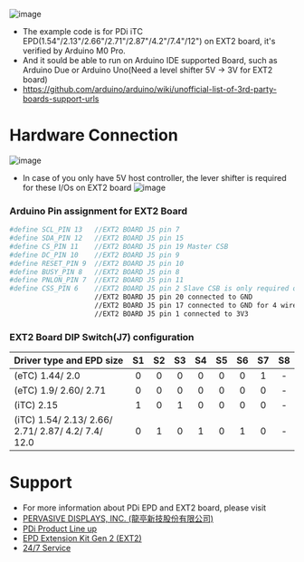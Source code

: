  ![image](https://github.com/Hardy-PDi/ePaper_PervasiveDisplays/blob/master/iTC_Arduino.jpg)
 
 * The example code is for PDi iTC EPD(1.54"/2.13"/2.66"/2.71"/2.87"/4.2"/7.4"/12") on EXT2 board, it's verified by Arduino M0 Pro.
 * And it sould be able to run on Arduino IDE supported Board, such as Arduino Due or Arduino Uno(Need a level shifter 5V -> 3V for EXT2 board)
 *  https://github.com/arduino/arduino/wiki/unofficial-list-of-3rd-party-boards-support-urls

 #  Hardware Connection
 ![image](https://github.com/Hardy-PDi/ePaper_PervasiveDisplays/blob/master/arduino_w_EXT2.JPG)
 * In case of you only have 5V host controller, the lever shifter is required for these I/Os on EXT2 board
 ![image](https://github.com/Hardy-PDi/ePaper_PervasiveDisplays/blob/master/3_5V_LevelShifter.png)
  
 ### Arduino Pin assignment for EXT2 Board
 ```bash
 #define SCL_PIN 13   //EXT2 BOARD J5 pin 7
 #define SDA_PIN 12   //EXT2 BOARD J5 pin 15
 #define CS_PIN 11    //EXT2 BOARD J5 pin 19 Master CSB
 #define DC_PIN 10    //EXT2 BOARD J5 pin 9
 #define RESET_PIN 9  //EXT2 BOARD J5 pin 10
 #define BUSY_PIN 8   //EXT2 BOARD J5 pin 8
 #define PNLON_PIN 7  //EXT2 BOARD J5 pin 11
 #define CSS_PIN 6    //EXT2 BOARD J5 pin 2 Slave CSB is only required of 12" operation
                      //EXT2 BOARD J5 pin 20 connected to GND
                      //EXT2 BOARD J5 pin 17 connected to GND for 4 wire SPI
                      //EXT2 BOARD J5 pin 1 connected to 3V3 
 ```
 
 ### EXT2 Board DIP Switch(J7) configuration
 
| Driver type and EPD size | S1 | S2 | S3 | S4 | S5 | S6 | S7 | S8 |
| :--- | :---: | :---: | :---: | :---: | :---: | :---: | :---: | :---: |
| (eTC) 1.44/ 2.0 | 0 | 0 | 0 | 0 | 0 | 0 | 1 | - |
| (eTC) 1.9/ 2.60/ 2.71 | 0 | 0 | 0 | 0 | 0 | 0 | 0 | - |
| (iTC) 2.15 | 1 | 0 | 1 | 0 | 0 | 0 | 0 | - |
| (iTC) 1.54/ 2.13/ 2.66/ 2.71/ 2.87/ 4.2/ 7.4/ 12.0 | 0 | 1 | 0 | 1 | 0 | 1 | 0 | - |

 #  Support
 *  For more information about PDi EPD and EXT2 board, please visit 
 *  [PERVASIVE DISPLAYS, INC. (龍亭新技股份有限公司)](http://www.pervasivedisplays.com/)
 *  [PDi Product Line up](http://www.pervasivedisplays.com/products)
 *  [EPD Extension Kit Gen 2 (EXT2)](http://www.pervasivedisplays.com/kits/ext2_kit)
 *  [24/7 Service](http://www.pervasivedisplays.com/contact/technical-support)
